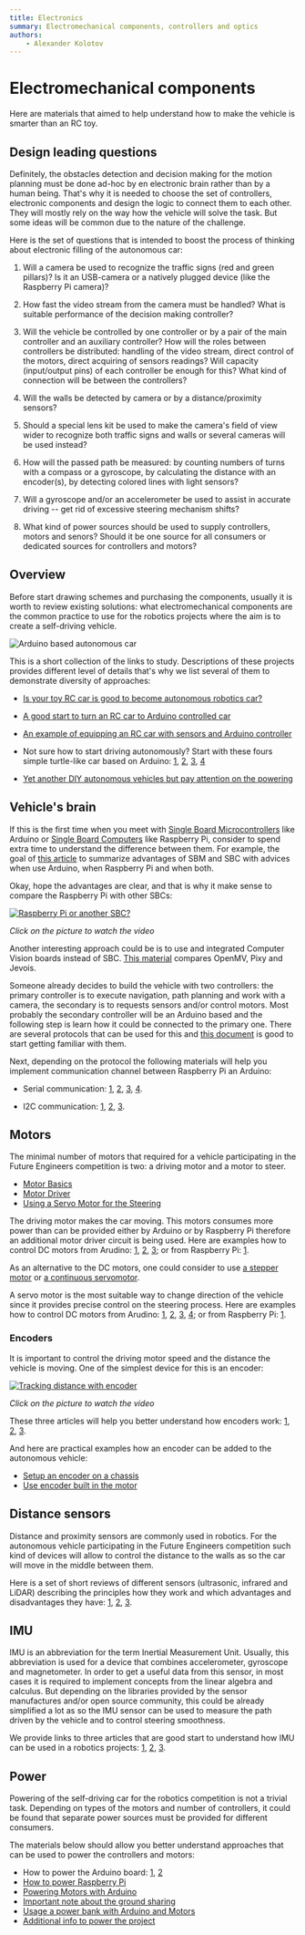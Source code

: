 ```yaml
---
title: Electronics 
summary: Electromechanical components, controllers and optics
authors:
    - Alexander Kolotov
---
```

# Electromechanical components

Here are materials that aimed to help understand how to make the vehicle is smarter than an RC toy.

## Design leading questions

Definitely, the obstacles detection and decision making for the motion planning must be done ad-hoc by en electronic brain rather than by a human being. That's why it is needed to choose the set of controllers, electronic components and design the logic to connect them to each other. They will mostly rely on the way how the vehicle will solve the task. But some ideas will be common due to the nature of the challenge.

Here is the set of questions that is intended to boost the process of thinking about electronic filling of the autonomous car:

  1. Will a camera be used to recognize the traffic signs (red and green pillars)? Is it an USB-camera or a natively plugged device (like the Raspberry Pi camera)?

  2. How fast the video stream from the camera must be handled? What is suitable performance of the decision making controller?
  
  3. Will the vehicle be controlled by one controller or by a pair of the main controller and an auxiliary controller? How will the roles between controllers be distributed: handling of the video stream, direct control of the motors, direct acquiring of sensors readings? Will capacity (input/output pins) of each controller be enough for this? What kind of connection will be between the controllers? 
  
  4. Will the walls be detected by camera or by a distance/proximity sensors?
  
  5. Should a special lens kit be used to make the camera's field of view wider to recognize both traffic signs and walls or several cameras will be used instead?
  
  6. How will the passed path be measured: by counting numbers of turns with a compass or a gyroscope, by calculating the distance with an encoder(s), by detecting colored lines with light sensors? 
  
  7. Will a gyroscope and/or an accelerometer be used to assist in accurate driving -- get rid of excessive steering mechanism shifts?
  
  8. What kind of power sources should be used to supply controllers, motors and senors? Should it be one source for all consumers or dedicated sources for controllers and motors?

## Overview

Before start drawing schemes and purchasing the components, usually it is worth to review existing solutions: what electromechanical components are the common practice to use for the robotics projects where the aim is to create a self-driving vehicle.

![Arduino based autonomous car](https://cdn.instructables.com/ORIG/FJZ/WMJX/JH0TM5AR/FJZWMJXJH0TM5AR.jpg?auto=webp&frame=1&width=640&height=480&fit=bounds&md=3c0d16be475260e77654ba49daa5f252)

This is a short collection of the links to study. Descriptions of these projects provides different level of details that's why we list several of them to demonstrate diversity of approaches:

  * [Is your toy RC car is good to become autonomous robotics car?](https://diyrobocars.com/2020/06/14/the-difference-between-proper-rc-cars-and-toys-when-youre-turning-them-into-robots/)

  * [A good start to turn an RC car to Arduino controlled car](https://create.arduino.cc/projecthub/GeekRex/turn-your-rc-car-to-bluetooth-rc-car-1b0689)

  * [An example of equipping an RC car with sensors and Arduino controller](https://makezine.com/projects/build-android-powered-autonomous-rc-car/)

  * Not sure how to start driving autonomously? Start with these fours simple turtle-like car based on Arduino: [1](https://www.instructables.com/id/How-to-Build-Arduino-Self-Driving-Car), [2](https://trybotics.com/project/Self-Driving-Car-Using-Arduinoautonomous-Guided-Ve-29052), [3](https://project.seeedstudio.com/31926/arduino101-ble-autonomous-rover-2cb19f), [4](https://howtomechatronics.com/tutorials/arduino/arduino-robot-car-wireless-control-using-hc-05-bluetooth-nrf24l01-and-hc-12-transceiver-modules/)

  * [Yet another DIY autonomous vehicles but pay attention on the powering](https://www.instructables.com/id/Autonomous-RC-Car/)

## Vehicle's brain

If this is the first time when you meet with [Single Board Microcontrollers](https://en.wikipedia.org/wiki/Single-board_microcontroller) like Arduino or [Single Board Computers](https://en.wikipedia.org/wiki/Single-board_computer) like Raspberry Pi, consider to spend extra time to understand the difference between them. For example, the goal of [this article](https://roboticsbackend.com/when-to-use-arduino-vs-raspberry-pi/) to summarize advantages of SBM and SBC with advices when use Arduino, when Raspberry Pi and when both.

Okay, hope the advantages are clear, and that is why it make sense to compare the Raspberry Pi with other SBCs:

[![Raspberry Pi or another SBC?](https://img.youtube.com/vi/G-w7ycyd8tA/0.jpg)](https://youtu.be/G-w7ycyd8tA)

_Click on the picture to watch the video_

Another interesting approach could be is to use and integrated Computer Vision boards instead of SBC. [This material](https://diyrobocars.com/2018/06/05/comparing-three-low-cost-integrated-computer-vision-boards-for-autonomous-cars/) compares OpenMV, Pixy and Jevois.

Someone already decides to build the vehicle with two controllers: the primary controller is to execute navigation, path planning and work with a camera, the secondary is to requests sensors and/or control motors. Most probably the secondary controller will be an Arduino based and the following step is learn how it could be connected to the primary one. There are several protocols that can be used for this and [this document](https://dronebotworkshop.com/i2c-part-2-build-i2c-sensor/) is good to start getting familiar with them.

Next, depending on the protocol the following materials will help you implement communication channel between Raspberry Pi an Arduino:

  * Serial communication: [1](https://roboticsbackend.com/raspberry-pi-arduino-serial-communication/), [2](https://www.instructables.com/id/Connect-Your-Raspberry-Pi-and-Arduino-Uno/), [3](https://www.dummies.com/computers/raspberry-pi/connecting-the-raspberry-pi-and-the-arduino/), [4](https://roboticsbackend.com/raspberry-pi-arduino-serial-communication/).

  * I2C communication: [1](https://gonzalo123.com/2017/05/22/arduino-and-raspberry-pi-working-together-part-2-now-with-i2c/), [2](https://dronebotworkshop.com/i2c-arduino-raspberry-pi/), [3](https://howtomechatronics.com/tutorials/arduino/how-i2c-communication-works-and-how-to-use-it-with-arduino/).

## Motors

The minimal number of motors that required for a vehicle participating in the Future Engineers competition is two: a driving motor and a motor to steer. 

  * [Motor Basics](https://www.deviceplus.com/arduino/entry011/)
  * [Motor Driver](https://www.deviceplus.com/arduino/entry012/)
  * [Using a Servo Motor for the Steering](https://www.deviceplus.com/arduino/entry013/)

The driving motor makes the car moving. This motors consumes more power than can be provided either by Arduino or by Raspberry Pi therefore an additional motor driver circuit is being used. Here are examples how to control DC motors from Arudino: [1](https://howtomechatronics.com/tutorials/arduino/arduino-dc-motor-control-tutorial-l298n-pwm-h-bridge/), [2](https://dronebotworkshop.com/dc-motors-l298n-h-bridge/), [3](https://www.bc-robotics.com/tutorials/controlling-dc-motor-arduino/); or from Raspberry Pi: [1](https://maker.pro/raspberry-pi/projects/controlling-a-dc-motor-with-raspberry-pi4-1).

As an alternative to the DC motors, one could consider to use [a stepper motor](https://learn.adafruit.com/adafruit-arduino-lesson-16-stepper-motors/overview) or [a continuous servomotor](https://cdn.sparkfun.com/assets/resources/4/4/servos_with_Arduino_slides.pdf).

A servo motor is the most suitable way to change direction of the vehicle since it provides precise control on the steering process. Here are examples how to control DC motors from Arudino: [1](https://howtomechatronics.com/how-it-works/how-servo-motors-work-how-to-control-servos-using-arduino/), [2](https://www.circuitbasics.com/controlling-servo-motors-with-arduino/), [3](https://dronebotworkshop.com/servo-motors-with-arduino/), [4](https://dronebotworkshop.com/analog-feedback-servo-motor/); or from Raspberry Pi: [1](https://maker.pro/raspberry-pi/tutorial/how-to-control-servo-motors-by-tilting-your-smartphone).

### Encoders

It is important to control the driving motor speed and the distance the vehicle is moving. One of the simplest device for this is an encoder:

[![Tracking distance with encoder](https://img.youtube.com/vi/cLtMcqRetO0/0.jpg)](https://www.youtube.com/watch?v=cLtMcqRetO0)

_Click on the picture to watch the video_

These three articles will help you better understand how encoders work: [1](https://www.seeedstudio.com/blog/2020/01/19/rotary-encoders-how-it-works-how-to-use-with-arduino/), [2](https://dronebotworkshop.com/rotary-encoders-arduino/), [3](https://www.instructables.com/id/How-to-Use-an-Rotary-Encoder-With-Arduino/). 

And here are practical examples how an encoder can be added to the autonomous vehicle:

  * [Setup an encoder on a chassis](https://diyrobocars.com/2020/01/31/how-to-add-an-encoder-to-the-donkeycar-chassis/)
  * [Use encoder built in the motor](https://www.allaboutcircuits.com/projects/use-an-arduino-to-control-a-motor/)

## Distance sensors

Distance and proximity sensors are commonly used in robotics. For the autonomous vehicle participating in the Future Engineers competition such kind of devices will allow to control the distance to the walls as so the car will move in the middle between them.

Here is a set of short reviews of different sensors (ultrasonic, infrared and LiDAR) describing the principles how they work and which advantages and disadvantages they have: [1](https://diyprojects.io/hc-sr04-ultrasound-vs-sharp-gp2y0a02yk0f-ir-vl53l0x-laser-solutions-choose-distance-measurement-arduino-raspberrypi/#.XuUorJMzZp8), [2](https://www.seeedstudio.com/blog/2019/12/23/distance-sensors-types-and-selection-guide/), [3](https://www.learnrobotics.org/blog/ir-sensor-vs-ultrasonic-sensor/).

## IMU

IMU is an abbreviation for the term Inertial Measurement Unit. Usually, this abbreviation is used for a device that combines accelerometer, gyroscope and magnetometer. In order to get a useful data from this sensor, in most cases it is required to implement concepts from the linear algebra and calculus. But depending on the libraries provided by the sensor manufactures and/or open source community, this could be already simplified a lot as so the IMU sensor can be used to measure the path driven by the vehicle and to control steering smoothness.

We provide links to three articles that are good start to understand how IMU can be used in a robotics projects: [1](https://maker.pro/arduino/tutorial/how-to-interface-arduino-and-the-mpu-6050-sensor), [2](https://www.seeedstudio.com/blog/2020/01/17/what-is-imu-sensor-overview-with-arduino-usage-guide/), [3](https://howtomechatronics.com/tutorials/arduino/arduino-and-mpu6050-accelerometer-and-gyroscope-tutorial/).

## Power

Powering of the self-driving car for the robotics competition is not a trivial task. Depending on types of the motors and number of controllers, it could be found that separate power sources must be provided for different consumers.

The materials below should allow you better understand approaches that can be used to power the controllers and motors:

  * How to power the Arduino board: [1](https://thepihut.com/blogs/raspberry-pi-tutorials/how-do-i-power-my-arduino), [2](https://technobyte.org/2016/07/power-up-the-arduino-uno/)
  * [How to power Raspberry Pi](https://thepihut.com/blogs/raspberry-pi-tutorials/how-do-i-power-my-raspberry-pi)
  * [Powering Motors with Arduino](https://learn.adafruit.com/adafruit-motor-shield-v2-for-arduino/powering-motors)
  * [Important note about the ground sharing](https://www.quora.com/Can-I-power-a-motor-driver-and-Arduino-with-separate-power-banks-I-am-using-two-12-V-motors)
  * [Usage a power bank with Arduino and Motors](https://www.quora.com/Can-we-use-Arduino-Uno-and-4-DC-motors-with-a-power-bank-to-power-a-Bluetooth-robot)
  * [Additional info to power the project](https://dronebotworkshop.com/powering-your-projects/)
